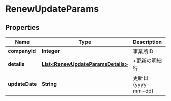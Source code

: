 

# RenewUpdateParams


## Properties

| Name | Type | Description | Notes |
|------------ | ------------- | ------------- | -------------|
|**companyId** | **Integer** | 事業所ID |  |
|**details** | [**List&lt;RenewUpdateParamsDetails&gt;**](RenewUpdateParamsDetails.md) | +更新の明細行 |  |
|**updateDate** | **String** | 更新日 (yyyy-mm-dd) |  |



